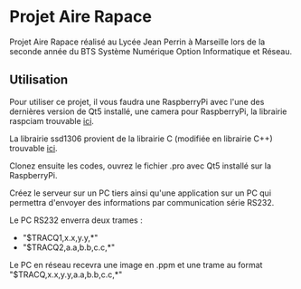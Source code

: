 # Projet Aire Rapace
Projet Aire Rapace réalisé au Lycée Jean Perrin à Marseille lors de la seconde année du BTS Système Numérique Option Informatique et Réseau.

## Utilisation
Pour utiliser ce projet, il vous faudra une RaspberryPi avec l'une des dernières version de Qt5 installé, une camera pour RaspberryPi, la librairie raspciam trouvable [ici](https://github.com/cedricve/raspicam).

La librairie ssd1306 provient de la librairie C (modifiée en librairie C++) trouvable [ici](https://github.com/iliapenev/ssd1306_i2c).

Clonez ensuite les codes, ouvrez le fichier .pro avec Qt5 installé sur la RaspberryPi.

Créez le serveur sur un PC tiers ainsi qu'une application sur un PC qui permettra d'envoyer des informations par communication série RS232.

Le PC RS232 enverra deux trames :
 - "$TRACQ1,x.x,y.y,*"
 - "$TRACQ2,a.a,b.b,c.c,*"

Le PC en réseau recevra une image en .ppm et une trame au format "$TRACQ,x.x,y.y,a.a,b.b,c.c,*"
